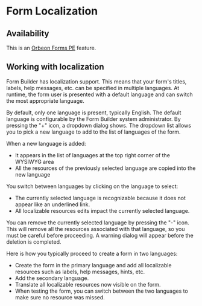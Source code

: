 # Form Localization

<!-- toc -->

## Availability

This is an [Orbeon Forms PE](http://www.orbeon.com/download) feature.

## Working with localization

Form Builder has localization support. This means that your form's titles, labels, help messages, etc. can be specified in multiple languages. At runtime, the form user is presented with a default language and can switch the most appropriate language.

By default, only one language is present, typically English. The default language is configurable by the Form Builder system administrator. By pressing the "+" icon, a dropdown dialog shows. The dropdown list allows you to pick a new language to add to the list of languages of the form.

When a new language is added:

- It appears in the list of languages at the top right corner of the WYSIWYG area
- All the resources of the previously selected language are copied into the new language

You switch between languages by clicking on the language to select:

- The currently selected language is recognizable because it does not appear like an underlined link.
- All localizable resources edits impact the currently selected language.

You can remove the currently selected language by pressing the "-" icon. This will remove all the resources associated with that language, so you must be careful before proceeding. A warning dialog will appear before the deletion is completed.

Here is how you typically proceed to create a form in two languages:

- Create the form in the primary language and add all localizable resources such as labels, help messages, hints, etc.
- Add the secondary language.
- Translate all localizable resources now visible on the form.
- When testing the form, you can switch between the two languages to make sure no resource was missed.
